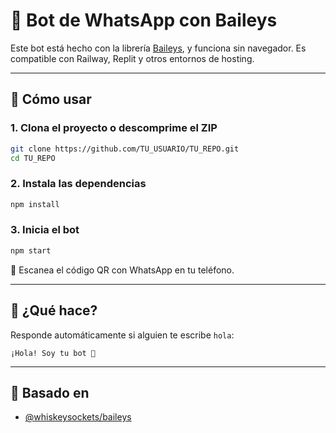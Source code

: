 # 🤖 Bot de WhatsApp con Baileys

Este bot está hecho con la librería [Baileys](https://github.com/WhiskeySockets/Baileys), y funciona sin navegador. Es compatible con Railway, Replit y otros entornos de hosting.

---

## 🚀 Cómo usar

### 1. Clona el proyecto o descomprime el ZIP

```bash
git clone https://github.com/TU_USUARIO/TU_REPO.git
cd TU_REPO
```

### 2. Instala las dependencias

```bash
npm install
```

### 3. Inicia el bot

```bash
npm start
```

📲 Escanea el código QR con WhatsApp en tu teléfono.

---

## 💬 ¿Qué hace?

Responde automáticamente si alguien te escribe `hola`:

```
¡Hola! Soy tu bot 🤖
```

---

## 🧠 Basado en

- [@whiskeysockets/baileys](https://github.com/WhiskeySockets/Baileys)
